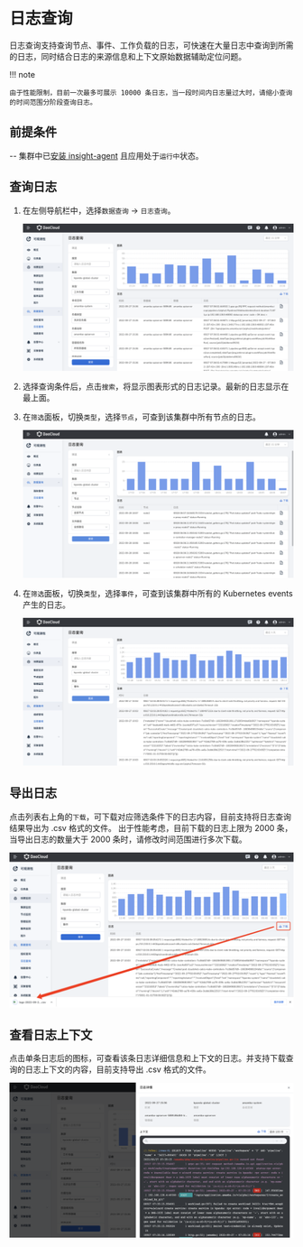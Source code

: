 # 日志查询

日志查询支持查询节点、事件、工作负载的日志，可快速在大量日志中查询到所需的日志，同时结合日志的来源信息和上下文原始数据辅助定位问题。

!!! note

    由于性能限制，目前一次最多可展示 10000 条日志，当一段时间内日志量过大时，请缩小查询的时间范围分阶段查询日志。

## 前提条件

-- 集群中已[安装 insight-agent](../../user-guide/quickstart/install-agent.md) 且应用处于`运行中`状态。

## 查询日志

1. 在左侧导航栏中，选择`数据查询` -> `日志查询`。

    ![日志查询](../../images/log01.png)

2. 选择查询条件后，点击`搜索`，将显示图表形式的日志记录。最新的日志显示在最上面。

3. 在`筛选`面板，切换`类型`，选择`节点`，可查到该集群中所有节点的日志。

    ![日志查询](../../images/log03.png)

4. 在`筛选`面板，切换`类型`，选择`事件`，可查到该集群中所有的 Kubernetes events 产生的日志。

    ![日志查询](../../images/log04.png)

## 导出日志

点击列表右上角的`下载`，可下载对应筛选条件下的日志内容，目前支持将日志查询结果导出为 .csv 格式的文件。
出于性能考虑，目前下载的日志上限为 2000 条，当导出日志的数量大于 2000 条时，请修改时间范围进行多次下载。

![日志查询](../../images/log05.png)

## 查看日志上下文

点击单条日志后的图标，可查看该条日志详细信息和上下文的日志。并支持下载查询的日志上下文的内容，目前支持导出 .csv 格式的文件。

![日志查询](../../images/log02.png)
